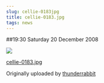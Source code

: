 ```yaml
---
slug: cellie-0183jpg
title: cellie-0183.jpg
tags: news
---
```


##19:30 Saturday 20 December 2008





[![](http://farm4.static.flickr.com/3253/3121726121_08c8049284.jpg)](http://www.flickr.com/photos/thunderrabbit/3121726121/)
  


[cellie-0183.jpg](http://www.flickr.com/photos/thunderrabbit/3121726121/)
  

Originally uploaded by [thunderrabbit](http://www.flickr.com/people/thunderrabbit/)





  

